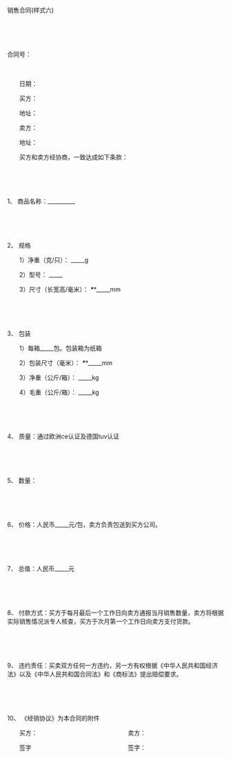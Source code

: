 



销售合同(样式六)



 

　　

　　


 合同号：
 
　　

　　日期：

　　买方：

　　地址：　　

　　卖方：

　　地址：　　

　　买方和卖方经协商，一致达成如下条款：

　　

　　

1、
商品名称：__________

　　

　　

2、
规格

　　1）净重（克/只）： _____g

　　2）型号： _____

　　3）尺寸（长宽高/毫米）： _____*_____*_____mm

　　

　　

3、
包装

　　1）每箱_____包。包装箱为纸箱

　　2）包装尺寸（毫米）： _____*_____*_____mm

　　3）净重（公斤/箱）： _____kg

　　4）毛重（公斤/箱）： _____kg

　　

　　

4、
质量：通过欧洲ce认证及德国tuv认证

　　

　　

5、
数量：

　　

　　

6、
价格：人民币_____元/包，卖方负责包送到买方公司。

　　

　　

7、
总值：人民币_____元

　　

　　

8、
付款方式：买方于每月最后一个工作日向卖方通报当月销售数量，卖方将根据实际销售情况派专人核查，买方于次月第一个工作日向卖方支付货款。

　　

　　

9、
违约责任：买卖双方任何一方违约，另一方有权根据《中华人民共和国经济法》以及《中华人民共和国合同法》和《商标法》提出赔偿要求。

　　

　　

10、
《经销协议》为本合同的附件　　

　　买方：　　　　　　　　　　　　　　　卖方：

　　签字　　　　　　　　　　　　　　　　签字：